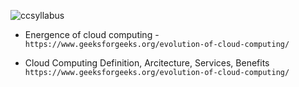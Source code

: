 ![ccsyllabus](https://user-images.githubusercontent.com/51438542/144699749-3fe81465-0065-4750-9960-f1768947c163.PNG)

- Energence of cloud computing - ```https://www.geeksforgeeks.org/evolution-of-cloud-computing/```

- Cloud Computing Definition, Arcitecture, Services, Benefits ```https://www.geeksforgeeks.org/evolution-of-cloud-computing/```

